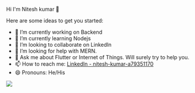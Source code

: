 Hi I'm Nitesh kumar 👋

Here are some ideas to get you started:

- 🔭 I’m currently working on Backend
- 🌱 I’m currently learning Nodejs
- 👯 I’m looking to collaborate on LinkedIn
- 🤔 I’m looking for help with MERN.
- 💬 Ask me about Flutter or Internet of Things. Will surely try to help you.
- 📫 How to reach me: [LinkedIn - nitesh-kumar-a79351170](https://www.linkedin.com/in/nitesh-kumar-a79351170/)
- 😄 Pronouns: He/His


<img src="https://github-readme-stats.vercel.app/api?username=Niteshkr123&show_icons=true&theme=dark">

